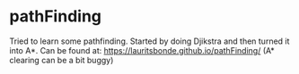 # pathFinding
Tried to learn some pathfinding. Started by doing Djikstra and then turned it into A*. Can be found at: https://lauritsbonde.github.io/pathFinding/ (A* clearing can be a bit buggy)

